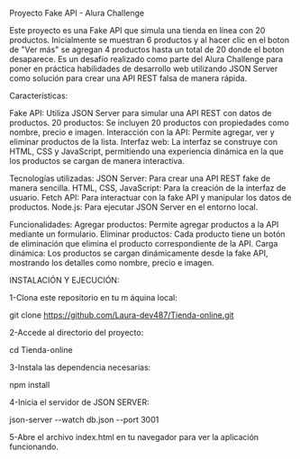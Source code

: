 Proyecto Fake API - Alura Challenge

Este proyecto es una Fake API que simula una tienda en línea con 20 productos.
Inicialmente se muestran 6 productos y al hacer clic en el boton de "Ver más" 
se agregan 4 productos hasta un total de 20 donde el boton desaparece.
Es un desafío realizado como parte del Alura Challenge para poner en práctica 
habilidades de desarrollo web utilizando JSON Server como solución para crear
una API REST falsa de manera rápida.

Características:

Fake API: Utiliza JSON Server para simular una API REST con datos de productos.
20 productos: Se incluyen 20 productos con propiedades como nombre, precio e imagen.
Interacción con la API: Permite agregar, ver y eliminar productos de la lista.
Interfaz web: La interfaz se construye con HTML, CSS y JavaScript, permitiendo
una experiencia dinámica en la que los productos se cargan de manera interactiva.

Tecnologías utilizadas:
JSON Server: Para crear una API REST fake de manera sencilla.
HTML, CSS, JavaScript: Para la creación de la interfaz de usuario.
Fetch API: Para interactuar con la fake API y manipular los datos de productos.
Node.js: Para ejecutar JSON Server en el entorno local.

Funcionalidades:
Agregar productos: Permite agregar productos a la API mediante un formulario.
Eliminar productos: Cada producto tiene un botón de eliminación que elimina el 
producto correspondiente de la API.
Carga dinámica: Los productos se cargan dinámicamente desde la fake API,
mostrando los detalles como nombre, precio e imagen.

INSTALACIÓN Y EJECUCIÓN:

1-Clona este repositorio en tu m áquina local:

git clone https://github.com/Laura-dev487/Tienda-online.git

2-Accede al directorio del proyecto:

cd Tienda-online

3-Instala las dependencia necesarias:

npm install

4-Inicia el servidor de JSON SERVER:

json-server --watch db.json --port 3001

5-Abre el archivo index.html en tu navegador para ver la aplicación funcionando.
